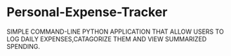 # Personal-Expense-Tracker
SIMPLE COMMAND-LINE PYTHON APPLICATION THAT ALLOW USERS TO LOG DAILY EXPENSES,CATAGORIZE  THEM AND VIEW SUMMARIZED SPENDING. 

